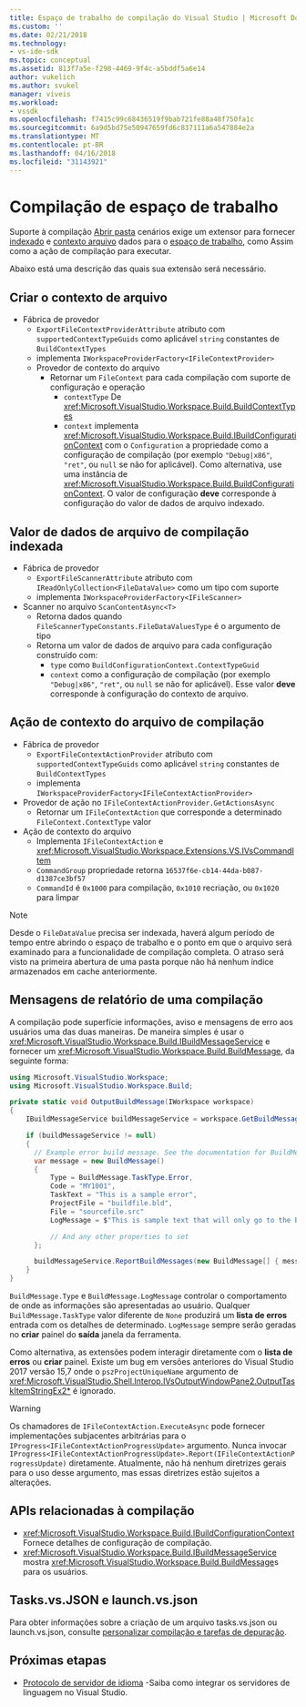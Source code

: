 ```yaml
---
title: Espaço de trabalho de compilação do Visual Studio | Microsoft Docs
ms.custom: ''
ms.date: 02/21/2018
ms.technology:
- vs-ide-sdk
ms.topic: conceptual
ms.assetid: 813f7a5e-f298-4469-9f4c-a5bddf5a6e14
author: vukelich
ms.author: svukel
manager: viveis
ms.workload:
- vssdk
ms.openlocfilehash: f7415c99c68436519f9bab721fe88a48f750fa1c
ms.sourcegitcommit: 6a9d5bd75e50947659fd6c837111a6a547884e2a
ms.translationtype: MT
ms.contentlocale: pt-BR
ms.lasthandoff: 04/16/2018
ms.locfileid: "31143921"
---
```

# <a name="workspace-build"></a>Compilação de espaço de trabalho

Suporte à compilação [Abrir pasta](../ide/develop-code-in-visual-studio-without-projects-or-solutions.md) cenários exige um extensor para fornecer [indexado](workspace-indexing.md) e [contexto arquivo](workspace-file-contexts.md) dados para o [espaço de trabalho](workspaces.md), como Assim como a ação de compilação para executar.

Abaixo está uma descrição das quais sua extensão será necessário.

## <a name="build-file-context"></a>Criar o contexto de arquivo

- Fábrica de provedor
  - `ExportFileContextProviderAttribute` atributo com `supportedContextTypeGuids` como aplicável `string` constantes de `BuildContextTypes`
  - implementa `IWorkspaceProviderFactory<IFileContextProvider>`
  - Provedor de contexto do arquivo
    - Retornar um `FileContext` para cada compilação com suporte de configuração e operação
      - `contextType` De <xref:Microsoft.VisualStudio.Workspace.Build.BuildContextTypes>
      - `context` implementa <xref:Microsoft.VisualStudio.Workspace.Build.IBuildConfigurationContext> com o `Configuration` a propriedade como a configuração de compilação (por exemplo `"Debug|x86"`, `"ret"`, ou `null` se não for aplicável). Como alternativa, use uma instância de <xref:Microsoft.VisualStudio.Workspace.Build.BuildConfigurationContext>. O valor de configuração **deve** corresponde à configuração do valor de dados de arquivo indexado.

## <a name="indexed-build-file-data-value"></a>Valor de dados de arquivo de compilação indexada

- Fábrica de provedor
  - `ExportFileScannerAttribute` atributo com `IReadOnlyCollection<FileDataValue>` como um tipo com suporte
  - implementa `IWorkspaceProviderFactory<IFileScanner>`
- Scanner no arquivo `ScanContentAsync<T>`
  - Retorna dados quando `FileScannerTypeConstants.FileDataValuesType` é o argumento de tipo
  - Retorna um valor de dados de arquivo para cada configuração construído com:
    - `type` como `BuildConfigurationContext.ContextTypeGuid`
    - `context` como a configuração de compilação (por exemplo `"Debug|x86"`, `"ret"`, ou `null` se não for aplicável). Esse valor **deve** corresponde à configuração do contexto de arquivo.

## <a name="build-file-context-action"></a>Ação de contexto do arquivo de compilação

- Fábrica de provedor
  - `ExportFileContextActionProvider` atributo com `supportedContextTypeGuids` como aplicável `string` constantes de `BuildContextTypes`
  - implementa `IWorkspaceProviderFactory<IFileContextActionProvider>`
- Provedor de ação no `IFileContextActionProvider.GetActionsAsync`
  - Retornar um `IFileContextAction` que corresponde a determinado `FileContext.ContextType` valor
- Ação de contexto do arquivo
  - Implementa `IFileContextAction` e <xref:Microsoft.VisualStudio.Workspace.Extensions.VS.IVsCommandItem>
  - `CommandGroup` propriedade retorna `16537f6e-cb14-44da-b087-d1387ce3bf57`
  - `CommandId` é `0x1000` para compilação, `0x1010` recriação, ou `0x1020` para limpar

>[!NOTE]
>Desde o `FileDataValue` precisa ser indexada, haverá algum período de tempo entre abrindo o espaço de trabalho e o ponto em que o arquivo será examinado para a funcionalidade de compilação completa. O atraso será visto na primeira abertura de uma pasta porque não há nenhum índice armazenados em cache anteriormente.

## <a name="reporting-messages-from-a-build"></a>Mensagens de relatório de uma compilação

A compilação pode superfície informações, aviso e mensagens de erro aos usuários uma das duas maneiras. De maneira simples é usar o <xref:Microsoft.VisualStudio.Workspace.Build.IBuildMessageService> e fornecer um <xref:Microsoft.VisualStudio.Workspace.Build.BuildMessage>, da seguinte forma:

```csharp
using Microsoft.VisualStudio.Workspace;
using Microsoft.VisualStudio.Workspace.Build;

private static void OutputBuildMessage(IWorkspace workspace)
{
    IBuildMessageService buildMessageService = workspace.GetBuildMessageService();

    if (buildMessageService != null)
    {
      // Example error build message. See the documentation for BuildMessage for more information.
      var message = new BuildMessage()
      {
          Type = BuildMessage.TaskType.Error,
          Code = "MY1001",
          TaskText = "This is a sample error",
          ProjectFile = "buildfile.bld",
          File = "sourcefile.src"
          LogMessage = $"This is sample text that will only go to the Build output window pane.\n"

          // And any other properties to set
      };

      buildMessageService.ReportBuildMessages(new BuildMessage[] { message });
    }
}
```

`BuildMessage.Type` e `BuildMessage.LogMessage` controlar o comportamento de onde as informações são apresentadas ao usuário. Qualquer `BuildMessage.TaskType` valor diferente de `None` produzirá um **lista de erros** entrada com os detalhes de determinado. `LogMessage` sempre serão geradas no **criar** painel do **saída** janela da ferramenta.

Como alternativa, as extensões podem interagir diretamente com o **lista de erros** ou **criar** painel. Existe um bug em versões anteriores do Visual Studio 2017 versão 15,7 onde o `pszProjectUniqueName` argumento de <xref:Microsoft.VisualStudio.Shell.Interop.IVsOutputWindowPane2.OutputTaskItemStringEx2*> é ignorado.

>[!WARNING]
>Os chamadores de `IFileContextAction.ExecuteAsync` pode fornecer implementações subjacentes arbitrárias para o `IProgress<IFileContextActionProgressUpdate>` argumento. Nunca invocar `IProgress<IFileContextActionProgressUpdate>.Report(IFileContextActionProgressUpdate)` diretamente. Atualmente, não há nenhum diretrizes gerais para o uso desse argumento, mas essas diretrizes estão sujeitos a alterações.

## <a name="build-related-apis"></a>APIs relacionadas à compilação

- <xref:Microsoft.VisualStudio.Workspace.Build.IBuildConfigurationContext> Fornece detalhes de configuração de compilação.
- <xref:Microsoft.VisualStudio.Workspace.Build.IBuildMessageService> mostra <xref:Microsoft.VisualStudio.Workspace.Build.BuildMessage>s para os usuários.

## <a name="tasksvsjson-and-launchvsjson"></a>Tasks.vs.JSON e launch.vs.json

Para obter informações sobre a criação de um arquivo tasks.vs.json ou launch.vs.json, consulte [personalizar compilação e tarefas de depuração](../ide/customize-build-and-debug-tasks-in-visual-studio.md).

## <a name="next-steps"></a>Próximas etapas

* [Protocolo de servidor de idioma](language-server-protocol.md) -Saiba como integrar os servidores de linguagem no Visual Studio.